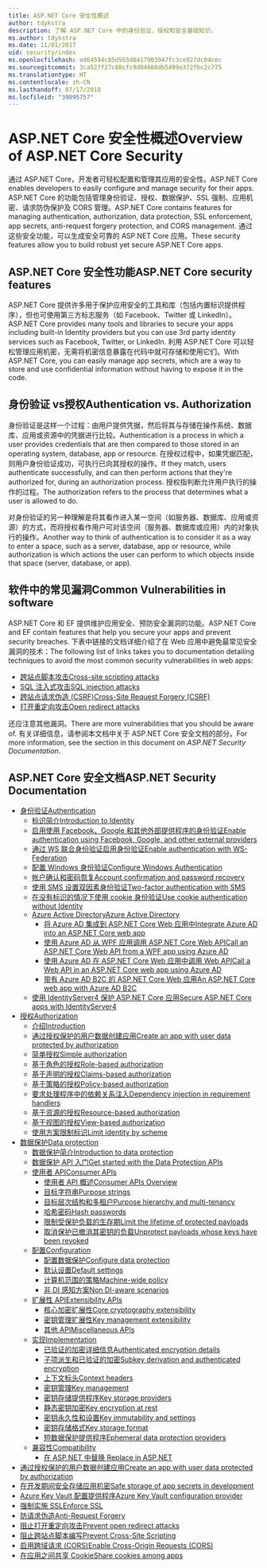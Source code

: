 ```yaml
---
title: ASP.NET Core 安全性概述
author: tdykstra
description: 了解 ASP.NET Core 中的身份验证、授权和安全基础知识。
ms.author: tdykstra
ms.date: 11/01/2017
uid: security/index
ms.openlocfilehash: ed64594c85d555d8417903947fc3ce927dc04cec
ms.sourcegitcommit: 3ca527f27c88cfc9d04688db5499e372fbc2c775
ms.translationtype: HT
ms.contentlocale: zh-CN
ms.lasthandoff: 07/17/2018
ms.locfileid: "39095757"
---
```

# <a name="overview-of-aspnet-core-security"></a><span data-ttu-id="ae032-103">ASP.NET Core 安全性概述</span><span class="sxs-lookup"><span data-stu-id="ae032-103">Overview of ASP.NET Core Security</span></span>

<span data-ttu-id="ae032-104">通过 ASP.NET Core，开发者可轻松配置和管理其应用的安全性。</span><span class="sxs-lookup"><span data-stu-id="ae032-104">ASP.NET Core enables developers to easily configure and manage security for their apps.</span></span> <span data-ttu-id="ae032-105">ASP.NET Core 的功能包括管理身份验证、授权、数据保护、SSL 强制、应用机密、请求防伪保护及 CORS 管理。</span><span class="sxs-lookup"><span data-stu-id="ae032-105">ASP.NET Core contains features for managing authentication, authorization, data protection, SSL enforcement, app secrets, anti-request forgery protection, and CORS management.</span></span> <span data-ttu-id="ae032-106">通过这些安全功能，可以生成安全可靠的 ASP.NET Core 应用。</span><span class="sxs-lookup"><span data-stu-id="ae032-106">These security features allow you to build robust yet secure ASP.NET Core apps.</span></span>

## <a name="aspnet-core-security-features"></a><span data-ttu-id="ae032-107">ASP.NET Core 安全性功能</span><span class="sxs-lookup"><span data-stu-id="ae032-107">ASP.NET Core security features</span></span>

<span data-ttu-id="ae032-108">ASP.NET Core 提供许多用于保护应用安全的工具和库（包括内置标识提供程序），但也可使用第三方标志服务（如 Facebook、Twitter 或 LinkedIn）。</span><span class="sxs-lookup"><span data-stu-id="ae032-108">ASP.NET Core provides many tools and libraries to secure your apps including built-in Identity providers but you can use 3rd party identity services such as Facebook, Twitter, or LinkedIn.</span></span> <span data-ttu-id="ae032-109">利用 ASP.NET Core 可以轻松管理应用机密，无需将机密信息暴露在代码中就可存储和使用它们。</span><span class="sxs-lookup"><span data-stu-id="ae032-109">With ASP.NET Core, you can easily manage app secrets, which are a way to store and use confidential information without having to expose it in the code.</span></span>

## <a name="authentication-vs-authorization"></a><span data-ttu-id="ae032-110">身份验证 vs授权</span><span class="sxs-lookup"><span data-stu-id="ae032-110">Authentication vs. Authorization</span></span>

<span data-ttu-id="ae032-111">身份验证是这样一个过程：由用户提供凭据，然后将其与存储在操作系统、数据库、应用或资源中的凭据进行比较。</span><span class="sxs-lookup"><span data-stu-id="ae032-111">Authentication is a process in which a user provides credentials that are then compared to those stored in an operating system, database, app or resource.</span></span> <span data-ttu-id="ae032-112">在授权过程中，如果凭据匹配，则用户身份验证成功，可执行已向其授权的操作。</span><span class="sxs-lookup"><span data-stu-id="ae032-112">If they match, users authenticate successfully, and can then perform actions that they're authorized for, during an authorization process.</span></span> <span data-ttu-id="ae032-113">授权指判断允许用户执行的操作的过程。</span><span class="sxs-lookup"><span data-stu-id="ae032-113">The authorization refers to the process that determines what a user is allowed to do.</span></span>

<span data-ttu-id="ae032-114">对身份验证的另一种理解是将其看作进入某一空间（如服务器、数据库、应用或资源）的方式，而将授权看作用户可对该空间（服务器、数据库或应用）内的对象执行的操作。</span><span class="sxs-lookup"><span data-stu-id="ae032-114">Another way to think of authentication is to consider it as a way to enter a space, such as a server, database, app or resource, while authorization is which actions the user can perform to which objects inside that space (server, database, or app).</span></span>

## <a name="common-vulnerabilities-in-software"></a><span data-ttu-id="ae032-115">软件中的常见漏洞</span><span class="sxs-lookup"><span data-stu-id="ae032-115">Common Vulnerabilities in software</span></span>

<span data-ttu-id="ae032-116">ASP.NET Core 和 EF 提供维护应用安全、预防安全漏洞的功能。</span><span class="sxs-lookup"><span data-stu-id="ae032-116">ASP.NET Core and EF contain features that help you secure your apps and prevent security breaches.</span></span> <span data-ttu-id="ae032-117">下表中链接的文档详细介绍了在 Web 应用中避免最常见安全漏洞的技术：</span><span class="sxs-lookup"><span data-stu-id="ae032-117">The following list of links takes you to documentation detailing techniques to avoid the most common security vulnerabilities in web apps:</span></span>

* [<span data-ttu-id="ae032-118">跨站点脚本攻击</span><span class="sxs-lookup"><span data-stu-id="ae032-118">Cross-site scripting attacks</span></span>](xref:security/cross-site-scripting)
* [<span data-ttu-id="ae032-119">SQL 注入式攻击</span><span class="sxs-lookup"><span data-stu-id="ae032-119">SQL injection attacks</span></span>](https://docs.microsoft.com/ef/core/querying/raw-sql)
* [<span data-ttu-id="ae032-120">跨站点请求伪造 (CSRF)</span><span class="sxs-lookup"><span data-stu-id="ae032-120">Cross-Site Request Forgery (CSRF)</span></span>](xref:security/anti-request-forgery)
* [<span data-ttu-id="ae032-121">打开重定向攻击</span><span class="sxs-lookup"><span data-stu-id="ae032-121">Open redirect attacks</span></span>](xref:security/preventing-open-redirects)

<span data-ttu-id="ae032-122">还应注意其他漏洞。</span><span class="sxs-lookup"><span data-stu-id="ae032-122">There are more vulnerabilities that you should be aware of.</span></span> <span data-ttu-id="ae032-123">有关详细信息，请参阅本文档中关于 ASP.NET Core 安全文档的部分。</span><span class="sxs-lookup"><span data-stu-id="ae032-123">For more information, see the section in this document on *ASP.NET Security Documentation*.</span></span>

## <a name="aspnet-security-documentation"></a><span data-ttu-id="ae032-124">ASP.NET Core 安全文档</span><span class="sxs-lookup"><span data-stu-id="ae032-124">ASP.NET Security Documentation</span></span>

*   [<span data-ttu-id="ae032-125">身份验证</span><span class="sxs-lookup"><span data-stu-id="ae032-125">Authentication</span></span>](xref:security/authentication/index)
    *   [<span data-ttu-id="ae032-126">标识简介</span><span class="sxs-lookup"><span data-stu-id="ae032-126">Introduction to Identity</span></span>](xref:security/authentication/identity)
    *   [<span data-ttu-id="ae032-127">启用使用 Facebook、Google 和其他外部提供程序的身份验证</span><span class="sxs-lookup"><span data-stu-id="ae032-127">Enable authentication using Facebook, Google, and other external providers</span></span>](xref:security/authentication/social/index)
    *   [<span data-ttu-id="ae032-128">通过 WS 联合身份验证启用身份验证</span><span class="sxs-lookup"><span data-stu-id="ae032-128">Enable authentication with WS-Federation</span></span>](xref:security/authentication/ws-federation)
    * [<span data-ttu-id="ae032-129">配置 Windows 身份验证</span><span class="sxs-lookup"><span data-stu-id="ae032-129">Configure Windows Authentication</span></span>](xref:security/authentication/windowsauth)
    *   [<span data-ttu-id="ae032-130">帐户确认和密码恢复</span><span class="sxs-lookup"><span data-stu-id="ae032-130">Account confirmation and password recovery</span></span>](xref:security/authentication/accconfirm)
    *   [<span data-ttu-id="ae032-131">使用 SMS 设置双因素身份验证</span><span class="sxs-lookup"><span data-stu-id="ae032-131">Two-factor authentication with SMS</span></span>](xref:security/authentication/2fa)
    *   [<span data-ttu-id="ae032-132">在没有标识的情况下使用 cookie 身份验证</span><span class="sxs-lookup"><span data-stu-id="ae032-132">Use cookie authentication without Identity</span></span>](xref:security/authentication/cookie)
    *   [<span data-ttu-id="ae032-133">Azure Active Directory</span><span class="sxs-lookup"><span data-stu-id="ae032-133">Azure Active Directory</span></span>](xref:security/authentication/azure-active-directory/index)
        *   [<span data-ttu-id="ae032-134">将 Azure AD 集成到 ASP.NET Core Web 应用中</span><span class="sxs-lookup"><span data-stu-id="ae032-134">Integrate Azure AD into an ASP.NET Core web app</span></span>](https://azure.microsoft.com/documentation/samples/active-directory-dotnet-webapp-openidconnect-aspnetcore/)
        *   [<span data-ttu-id="ae032-135">使用 Azure AD 从 WPF 应用调用 ASP.NET Core Web API</span><span class="sxs-lookup"><span data-stu-id="ae032-135">Call an ASP.NET Core Web API from a WPF app using Azure AD</span></span>](https://azure.microsoft.com/documentation/samples/active-directory-dotnet-native-aspnetcore/)
        *   [<span data-ttu-id="ae032-136">使用 Azure AD 在 ASP.NET Core Web 应用中调用 Web API</span><span class="sxs-lookup"><span data-stu-id="ae032-136">Call a Web API in an ASP.NET Core web app using Azure AD</span></span>](https://azure.microsoft.com/documentation/samples/active-directory-dotnet-webapp-webapi-openidconnect-aspnetcore/)
        *   [<span data-ttu-id="ae032-137">带有 Azure AD B2C 的 ASP.NET Core Web 应用</span><span class="sxs-lookup"><span data-stu-id="ae032-137">An ASP.NET Core web app with Azure AD B2C</span></span>](https://azure.microsoft.com/resources/samples/active-directory-b2c-dotnetcore-webapp/)
    *   [<span data-ttu-id="ae032-138">使用 IdentityServer4 保护 ASP.NET Core 应用</span><span class="sxs-lookup"><span data-stu-id="ae032-138">Secure ASP.NET Core apps with IdentityServer4</span></span>](https://identityserver4.readthedocs.io)
*   [<span data-ttu-id="ae032-139">授权</span><span class="sxs-lookup"><span data-stu-id="ae032-139">Authorization</span></span>](xref:security/authorization/index)
    *   [<span data-ttu-id="ae032-140">介绍</span><span class="sxs-lookup"><span data-stu-id="ae032-140">Introduction</span></span>](xref:security/authorization/introduction)
    *   [<span data-ttu-id="ae032-141">通过授权保护的用户数据创建应用</span><span class="sxs-lookup"><span data-stu-id="ae032-141">Create an app with user data protected by authorization</span></span>](xref:security/authorization/secure-data)
    *   [<span data-ttu-id="ae032-142">简单授权</span><span class="sxs-lookup"><span data-stu-id="ae032-142">Simple authorization</span></span>](xref:security/authorization/simple)
    *   [<span data-ttu-id="ae032-143">基于角色的授权</span><span class="sxs-lookup"><span data-stu-id="ae032-143">Role-based authorization</span></span>](xref:security/authorization/roles)
    *   [<span data-ttu-id="ae032-144">基于声明的授权</span><span class="sxs-lookup"><span data-stu-id="ae032-144">Claims-based authorization</span></span>](xref:security/authorization/claims)
    *   [<span data-ttu-id="ae032-145">基于策略的授权</span><span class="sxs-lookup"><span data-stu-id="ae032-145">Policy-based authorization</span></span>](xref:security/authorization/policies)
    *   [<span data-ttu-id="ae032-146">要求处理程序中的依赖关系注入</span><span class="sxs-lookup"><span data-stu-id="ae032-146">Dependency injection in requirement handlers</span></span>](xref:security/authorization/dependencyinjection)
    *   [<span data-ttu-id="ae032-147">基于资源的授权</span><span class="sxs-lookup"><span data-stu-id="ae032-147">Resource-based authorization</span></span>](xref:security/authorization/resourcebased)
    *   [<span data-ttu-id="ae032-148">基于视图的授权</span><span class="sxs-lookup"><span data-stu-id="ae032-148">View-based authorization</span></span>](xref:security/authorization/views)
    *   [<span data-ttu-id="ae032-149">使用方案限制标识</span><span class="sxs-lookup"><span data-stu-id="ae032-149">Limit identity by scheme</span></span>](xref:security/authorization/limitingidentitybyscheme)
*   [<span data-ttu-id="ae032-150">数据保护</span><span class="sxs-lookup"><span data-stu-id="ae032-150">Data protection</span></span>](xref:security/data-protection/index)
    *   [<span data-ttu-id="ae032-151">数据保护简介</span><span class="sxs-lookup"><span data-stu-id="ae032-151">Introduction to data protection</span></span>](xref:security/data-protection/introduction)
    *   [<span data-ttu-id="ae032-152">数据保护 API 入门</span><span class="sxs-lookup"><span data-stu-id="ae032-152">Get started with the Data Protection APIs</span></span>](xref:security/data-protection/using-data-protection)
    *   [<span data-ttu-id="ae032-153">使用者 API</span><span class="sxs-lookup"><span data-stu-id="ae032-153">Consumer APIs</span></span>](xref:security/data-protection/consumer-apis/index)
        *   [<span data-ttu-id="ae032-154">使用者 API 概述</span><span class="sxs-lookup"><span data-stu-id="ae032-154">Consumer APIs Overview</span></span>](xref:security/data-protection/consumer-apis/overview)
        *   [<span data-ttu-id="ae032-155">目标字符串</span><span class="sxs-lookup"><span data-stu-id="ae032-155">Purpose strings</span></span>](xref:security/data-protection/consumer-apis/purpose-strings)
        *   [<span data-ttu-id="ae032-156">目标层次结构和多租户</span><span class="sxs-lookup"><span data-stu-id="ae032-156">Purpose hierarchy and multi-tenancy</span></span>](xref:security/data-protection/consumer-apis/purpose-strings-multitenancy)
        *   [<span data-ttu-id="ae032-157">哈希密码</span><span class="sxs-lookup"><span data-stu-id="ae032-157">Hash passwords</span></span>](xref:security/data-protection/consumer-apis/password-hashing)
        *   [<span data-ttu-id="ae032-158">限制受保护负载的生存期</span><span class="sxs-lookup"><span data-stu-id="ae032-158">Limit the lifetime of protected payloads</span></span>](xref:security/data-protection/consumer-apis/limited-lifetime-payloads)
        *   [<span data-ttu-id="ae032-159">取消保护已撤消其密钥的负载</span><span class="sxs-lookup"><span data-stu-id="ae032-159">Unprotect payloads whose keys have been revoked</span></span>](xref:security/data-protection/consumer-apis/dangerous-unprotect)
    *   [<span data-ttu-id="ae032-160">配置</span><span class="sxs-lookup"><span data-stu-id="ae032-160">Configuration</span></span>](xref:security/data-protection/configuration/index)
        *   [<span data-ttu-id="ae032-161">配置数据保护</span><span class="sxs-lookup"><span data-stu-id="ae032-161">Configure data protection</span></span>](xref:security/data-protection/configuration/overview)
        *   [<span data-ttu-id="ae032-162">默认设置</span><span class="sxs-lookup"><span data-stu-id="ae032-162">Default settings</span></span>](xref:security/data-protection/configuration/default-settings)
        *   [<span data-ttu-id="ae032-163">计算机范围的策略</span><span class="sxs-lookup"><span data-stu-id="ae032-163">Machine-wide policy</span></span>](xref:security/data-protection/configuration/machine-wide-policy)
        *   [<span data-ttu-id="ae032-164">非 DI 感知方案</span><span class="sxs-lookup"><span data-stu-id="ae032-164">Non DI-aware scenarios</span></span>](xref:security/data-protection/configuration/non-di-scenarios)
    *   [<span data-ttu-id="ae032-165">扩展性 API</span><span class="sxs-lookup"><span data-stu-id="ae032-165">Extensibility APIs</span></span>](xref:security/data-protection/extensibility/index)
        *   [<span data-ttu-id="ae032-166">核心加密扩展性</span><span class="sxs-lookup"><span data-stu-id="ae032-166">Core cryptography extensibility</span></span>](xref:security/data-protection/extensibility/core-crypto)
        *   [<span data-ttu-id="ae032-167">密钥管理扩展性</span><span class="sxs-lookup"><span data-stu-id="ae032-167">Key management extensibility</span></span>](xref:security/data-protection/extensibility/key-management)
        *   [<span data-ttu-id="ae032-168">其他 API</span><span class="sxs-lookup"><span data-stu-id="ae032-168">Miscellaneous APIs</span></span>](xref:security/data-protection/extensibility/misc-apis)
    *   [<span data-ttu-id="ae032-169">实现</span><span class="sxs-lookup"><span data-stu-id="ae032-169">Implementation</span></span>](xref:security/data-protection/implementation/index)
        *   [<span data-ttu-id="ae032-170">已验证的加密详细信息</span><span class="sxs-lookup"><span data-stu-id="ae032-170">Authenticated encryption details</span></span>](xref:security/data-protection/implementation/authenticated-encryption-details)
        *   [<span data-ttu-id="ae032-171">子项派生和已验证的加密</span><span class="sxs-lookup"><span data-stu-id="ae032-171">Subkey derivation and authenticated encryption</span></span>](xref:security/data-protection/implementation/subkeyderivation)
        *   [<span data-ttu-id="ae032-172">上下文标头</span><span class="sxs-lookup"><span data-stu-id="ae032-172">Context headers</span></span>](xref:security/data-protection/implementation/context-headers)
        *   [<span data-ttu-id="ae032-173">密钥管理</span><span class="sxs-lookup"><span data-stu-id="ae032-173">Key management</span></span>](xref:security/data-protection/implementation/key-management)
        *   [<span data-ttu-id="ae032-174">密钥存储提供程序</span><span class="sxs-lookup"><span data-stu-id="ae032-174">Key storage providers</span></span>](xref:security/data-protection/implementation/key-storage-providers)
        *   [<span data-ttu-id="ae032-175">静态密钥加密</span><span class="sxs-lookup"><span data-stu-id="ae032-175">Key encryption at rest</span></span>](xref:security/data-protection/implementation/key-encryption-at-rest)
        *   [<span data-ttu-id="ae032-176">密钥永久性和设置</span><span class="sxs-lookup"><span data-stu-id="ae032-176">Key immutability and settings</span></span>](xref:security/data-protection/implementation/key-immutability)
        *   [<span data-ttu-id="ae032-177">密钥存储格式</span><span class="sxs-lookup"><span data-stu-id="ae032-177">Key storage format</span></span>](xref:security/data-protection/implementation/key-storage-format)
        *   [<span data-ttu-id="ae032-178">短数据保护提供程序</span><span class="sxs-lookup"><span data-stu-id="ae032-178">Ephemeral data protection providers</span></span>](xref:security/data-protection/implementation/key-storage-ephemeral)
    *   [<span data-ttu-id="ae032-179">兼容性</span><span class="sxs-lookup"><span data-stu-id="ae032-179">Compatibility</span></span>](xref:security/data-protection/compatibility/index)
        *   [<span data-ttu-id="ae032-180">在 ASP.NET 中替换 <machineKey></span><span class="sxs-lookup"><span data-stu-id="ae032-180">Replace <machineKey> in ASP.NET</span></span>](xref:security/data-protection/compatibility/replacing-machinekey)
*   [<span data-ttu-id="ae032-181">通过授权保护的用户数据创建应用</span><span class="sxs-lookup"><span data-stu-id="ae032-181">Create an app with user data protected by authorization</span></span>](xref:security/authorization/secure-data)
*   [<span data-ttu-id="ae032-182">在开发期间安全存储应用机密</span><span class="sxs-lookup"><span data-stu-id="ae032-182">Safe storage of app secrets in development</span></span>](xref:security/app-secrets)
*   [<span data-ttu-id="ae032-183">Azure Key Vault 配置提供程序</span><span class="sxs-lookup"><span data-stu-id="ae032-183">Azure Key Vault configuration provider</span></span>](xref:security/key-vault-configuration)
*   [<span data-ttu-id="ae032-184">强制实施 SSL</span><span class="sxs-lookup"><span data-stu-id="ae032-184">Enforce SSL</span></span>](xref:security/enforcing-ssl)
*   [<span data-ttu-id="ae032-185">防请求伪造</span><span class="sxs-lookup"><span data-stu-id="ae032-185">Anti-Request Forgery</span></span>](xref:security/anti-request-forgery)
*   [<span data-ttu-id="ae032-186">阻止打开重定向攻击</span><span class="sxs-lookup"><span data-stu-id="ae032-186">Prevent open redirect attacks</span></span>](xref:security/preventing-open-redirects)
*   [<span data-ttu-id="ae032-187">阻止跨站点脚本编写</span><span class="sxs-lookup"><span data-stu-id="ae032-187">Prevent Cross-Site Scripting</span></span>](xref:security/cross-site-scripting)
*   [<span data-ttu-id="ae032-188">启用跨域请求 (CORS)</span><span class="sxs-lookup"><span data-stu-id="ae032-188">Enable Cross-Origin Requests (CORS)</span></span>](xref:security/cors)
*   [<span data-ttu-id="ae032-189">在应用之间共享 Cookie</span><span class="sxs-lookup"><span data-stu-id="ae032-189">Share cookies among apps</span></span>](xref:security/cookie-sharing)
